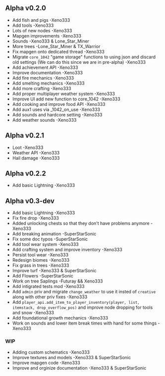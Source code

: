 ## Alpha v0.2.0

- Add fish and pigs -Xeno333
- Add tools  -Xeno333
- Lots of new nodes -Xeno333
- Mapgen improvements -Xeno333
- Sounds -Xeno333 & Lone_Star_Miner
- More trees -Lone_Star_Miner & TX_Warrior
- Fix mapgen onto dedicated thread -Xeno333
- Migrate `core_1042` "game storage" functions to using json and discard old settings (We can do this since we are in pre-alpha) -Xeno333
- Add achievement API -Xeno333
- Improve documentation -Xeno333
- Add fire mechanics -Xeno333
- Add smelting mechanics -Xeno333
- Add more crafting -Xeno333
- Add proper multiplayer weather system -Xeno333
- Improve UI add new function to core_1042 -Xeno333
- Add cooking and improve food API -Xeno333
- Add aux1 uses via _1042_on_use -Xeno333
- Add sounds and hardcore setting -Xeno333
- Add weather sounds -Xeno333


## Alpha v0.2.1

- Loot -Xeno333
- Weather API -Xeno333
- Hail damage -Xeno333


## Alpha v0.2.2

- Add basic Lightning -Xeno333


## Alpha v0.3-dev

- Add basic Lightning -Xeno333
- Fix fire drop -Xeno333
- Added unlocking chests so that they don't have problems anymore -Xeno333
- Add breaking animation -SuperStarSonic
- Fix some doc typos -SuperStarSonic
- Add tool wear system -Xeno333
- Add crafting system and improve inventory -Xeno333
- Persist tool wear -Xeno333
- Redesign biomes -Xeno333
- Fix grass in trees -Xeno333
- Improve turf -Xeno333 & SuperStarSonic
- Add Flowers -SuperStarSonic
- Work on tree Saplings -Futuray && Xeno333
- Add intigrated tests mod -Xeno333
- Add `admin` priv and migrate `change_weather` to use it insted of `creative` along with other priv fixes -Xeno333
- Add `player_api.add_item_to_player_inventory(player, list, itemstack, drop_overflow_pos)` and improve node dropping for tools and snow -Xeno333
- Add foundational growth mechanics -Xeno333
- Work on sounds and lower item break times with hand for some things -Xeno333

### WIP

- Adding custom schematics -Xeno333
- Improve textures and models -Xeno333 & SuperStarSonic
- Improve mapgen code -Xeno333
- Improve and orginize documentation -Xeno333 & SuperStarSonic
